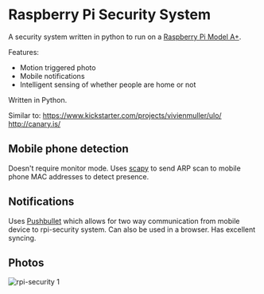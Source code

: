 # Raspberry Pi Security System

A security system written in python to run on a [Raspberry Pi Model A+](https://www.raspberrypi.org/products/model-a-plus/).

Features:
  - Motion triggered photo
  - Mobile notifications
  - Intelligent sensing of whether people are home or not

Written in Python.

Similar to:
  https://www.kickstarter.com/projects/vivienmuller/ulo/
  http://canary.is/

## Mobile phone detection

Doesn't require monitor mode. Uses [scapy](http://www.secdev.org/projects/scapy/) to send ARP scan to mobile phone MAC addresses to detect presence.

## Notifications

Uses [Pushbullet](https://www.pushbullet.com/) which allows for two way communication from mobile device to rpi-security system. Can also be used in a browser. Has excellent syncing.

## Photos

![rpi-security 1](../master/images/rpi-security-1.jpg?raw=true)
